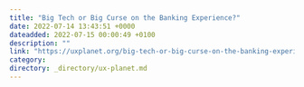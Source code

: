 ```yaml
---
title: "Big Tech or Big Curse on the Banking Experience?"
date: 2022-07-14 13:43:51 +0000
dateadded: 2022-07-15 00:00:49 +0100
description: ""
link: "https://uxplanet.org/big-tech-or-big-curse-on-the-banking-experience-8bb525ba3a2b?source=rss----819cc2aaeee0---4"
category:
directory: _directory/ux-planet.md
---
```

